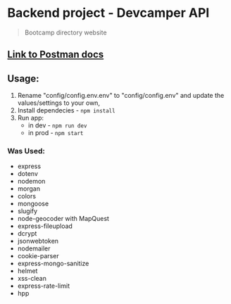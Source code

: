 # Backend project - Devcamper API

> Bootcamp directory website

## [Link to Postman docs](https://documenter.getpostman.com/view/11495199/TVYQ2a88)

## Usage:

1. Rename "config/config.env.env" to "config/config.env" and update the values/settings to your own,
2. Install dependecies - `npm install`
3. Run app:
   - in dev - `npm run dev`
   - in prod - `npm start`

### Was Used:

- express
- dotenv
- nodemon
- morgan
- colors
- mongoose
- slugify
- node-geocoder with MapQuest
- express-fileupload
- dcrypt
- jsonwebtoken
- nodemailer
- cookie-parser
- express-mongo-sanitize
- helmet
- xss-clean
- express-rate-limit
- hpp

